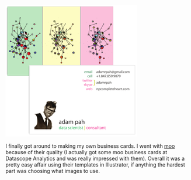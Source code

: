 <!-- 
.. title: Business Cards!
.. slug: business-cards
.. date: 2013-04-16 07:28:53 UTC-05:00
.. tags: 
.. category: 
.. link: 
.. description: 
.. type: text
-->

![Business Cards](/images/business_card.png)

I finally got around to making my own business cards.  I went with <a href="www.moo.com">moo</a>
because of their quality (I actually got some moo business cards at Datascope Analytics and was
really impressed with them). Overall it was a pretty easy affair using their templates in
Illustrator, if anything the hardest part was choosing what images to use.



